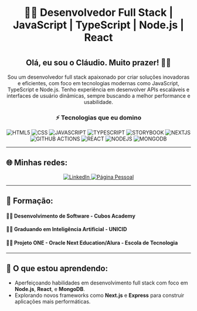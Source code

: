 <h1 align="center">🧑‍💻 Desenvolvedor Full Stack | JavaScript | TypeScript | Node.js | React<h1>

<h2 align="center">Olá, eu sou o Cláudio. Muito prazer! 👋👋</h2>

<p align="center">
  Sou um desenvolvedor full stack apaixonado por criar soluções inovadoras e eficientes, com foco em tecnologias modernas como JavaScript, TypeScript e Node.js. 
  Tenho experiência em desenvolver APIs escaláveis e interfaces de usuário dinâmicas, sempre buscando a melhor performance e usabilidade.
</p>

<h3 align="center">⚡ Tecnologias que eu domino</h3>
<div align="center">
  <img alt="HTML5" src="https://img.shields.io/badge/HTML5-323330?style=for-the-badge&logo=html5&logoColor=white"/>
  <img alt="CSS" src="https://img.shields.io/badge/CSS3-323330?style=for-the-badge&logo=css3&logoColor=white"/>
  <img alt="JAVASCRIPT" src="https://img.shields.io/badge/JavaScript-323330?style=for-the-badge&logo=javascript&logoColor=F7DF1"/>
  <img alt="TYPESCRIPT" src="https://img.shields.io/badge/Typescript-323330?style=for-the-badge&logo=typescript&logoColor=F8DF5"/>
  <img alt="STORYBOOK" src="https://img.shields.io/badge/Storybook-323330?style=for-the-badge&logo=storybook&logoColor=F8DF5"/>
  <img alt="NEXTJS" src="https://img.shields.io/badge/Next.js-323330?style=for-the-badge&logo=next.js&logoColor=white"/>
  <img alt="GITHUB ACTIONS" src="https://img.shields.io/badge/GitHub%20Actions-323330?style=for-the-badge&logo=githubactions&logoColor=white"/>
  <img alt="REACT" src="https://img.shields.io/badge/React-323330?style=for-the-badge&logo=react&logoColor=F8DF5"/>
  <img alt="NODEJS" src="https://img.shields.io/badge/Node.js-323330?style=for-the-badge&logo=node.js&logoColor=white"/>
  <img alt="MONGODB" src="https://img.shields.io/badge/MongoDB-323330?style=for-the-badge&logo=mongodb&logoColor=white"/>
</div>

---

## 🌐 Minhas redes:

<div align="center">
  <a href="https://www.linkedin.com/in/claudio-soares-dev/">
    <img alt="LinkedIn" src="https://img.shields.io/badge/LinkedIn-0077B5?style=for-the-badge&logo=linkedin&logoColor=white"/>
  </a>
  <a href="https://claudio-soares-fullstack.vercel.app/">
    <img alt="Página Pessoal" src="https://img.shields.io/badge/Página%20Pessoal-4D4D4D?style=for-the-badge&logo=about.me&logoColor=white"/>
  </a>
</div>

---

## 📘 Formação:

#### 👨‍🎓 Desenvolvimento de Software - Cubos Academy
#### 👨‍🎓 Graduando em Inteligência Artificial - UNICID
#### 👨‍🎓 Projeto ONE - Oracle Next Education/Alura - Escola de Tecnologia

---

## 🌱 O que estou aprendendo:

- Aperfeiçoando habilidades em desenvolvimento full stack com foco em **Node.js**, **React**, e **MongoDB**.
- Explorando novos frameworks como **Next.js** e **Express** para construir aplicações mais performáticas.
